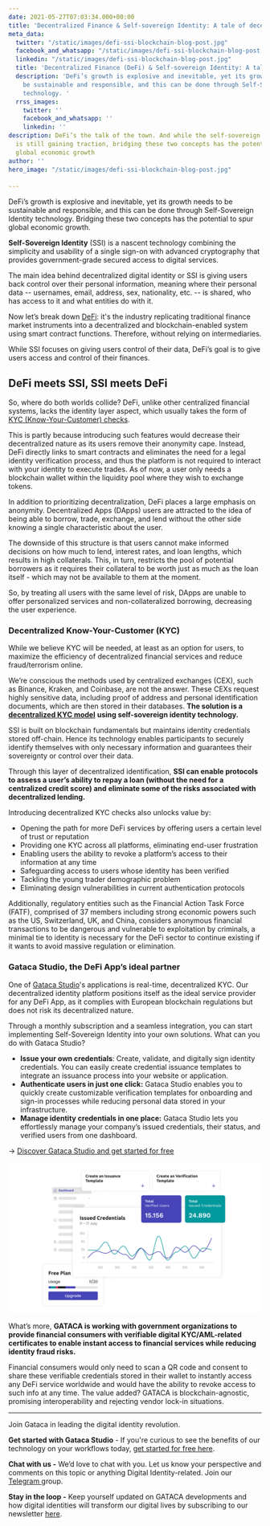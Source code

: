 ```yaml
---
date: 2021-05-27T07:03:34.000+00:00
title: 'Decentralized Finance & Self-sovereign Identity: A tale of decentralization'
meta_data:
  twitter: "/static/images/defi-ssi-blockchain-blog-post.jpg"
  facebook_and_whatsapp: "/static/images/defi-ssi-blockchain-blog-post.jpg"
  linkedin: "/static/images/defi-ssi-blockchain-blog-post.jpg"
  title: 'Decentralized Finance (DeFi) & Self-sovereign Identity: A tale of decentralization'
  description: 'DeFi’s growth is explosive and inevitable, yet its growth needs to
    be sustainable and responsible, and this can be done through Self-Sovereign Identity
    technology. '
  rrss_images:
    twitter: ''
    facebook_and_whatsapp: ''
    linkedin: ''
description: DeFi’s the talk of the town. And while the self-sovereign identity market
  is still gaining traction, bridging these two concepts has the potential to spur
  global economic growth
author: ''
hero_image: "/static/images/defi-ssi-blockchain-blog-post.jpg"

---
```

DeFi’s growth is explosive and inevitable, yet its growth needs to be sustainable and responsible, and this can be done through Self-Sovereign Identity technology. Bridging these two concepts has the potential to spur global economic growth.

**Self-Sovereign Identity** (SSI) is a nascent technology combining the simplicity and usability of a single sign-on with advanced cryptography that provides government-grade secured access to digital services.

The main idea behind decentralized digital identity or SSI is giving users back control over their personal information, meaning where their personal data -- usernames, email, address, sex, nationality, etc. -- is shared, who has access to it and what entities do with it.

Now let’s break down [DeFi](): it's the industry replicating traditional finance market instruments into a decentralized and blockchain-enabled system using smart contract functions. Therefore, without relying on intermediaries. 

While SSI focuses on giving users control of their data, DeFi’s goal is to give users access and control of their finances. 

## DeFi meets SSI, SSI meets DeFi

So, where do both worlds collide? DeFi, unlike other centralized financial systems, lacks the identity layer aspect, which usually takes the form of[ KYC (Know-Your-Customer) checks](https://gataca.io/blog/self-sovereign-identity-integrated-kyc). 

This is partly because introducing such features would decrease their decentralized nature as its users remove their anonymity cape. Instead, DeFi directly links to smart contracts and eliminates the need for a legal identity verification process, and thus the platform is not required to interact with your identity to execute trades. As of now, a user only needs a blockchain wallet within the liquidity pool where they wish to exchange tokens.

In addition to prioritizing decentralization, DeFi places a large emphasis on anonymity. Decentralized Apps (DApps) users are attracted to the idea of being able to borrow, trade, exchange, and lend without the other side knowing a single characteristic about the user. 

The downside of this structure is that users cannot make informed decisions on how much to lend, interest rates, and loan lengths, which results in high collaterals. This, in turn, restricts the pool of potential borrowers as it requires their collateral to be worth just as much as the loan itself - which may not be available to them at the moment. 

So, by treating all users with the same level of risk, DApps are unable to offer personalized services and non-collateralized borrowing, decreasing the user experience.

### Decentralized Know-Your-Customer (KYC)

While we believe KYC will be needed, at least as an option for users, to maximize the efficiency of decentralized financial services and reduce fraud/terrorism online.

We’re conscious the methods used by centralized exchanges (CEX), such as Binance, Kraken, and Coinbase, are not the answer. These CEXs request highly sensitive data, including proof of address and personal identification documents, which are then stored in their databases. **The solution is a** [**decentralized KYC model**](https://gataca.io/blog/self-sovereign-identity-integrated-kyc) **using self-sovereign identity technology.**

SSI is built on blockchain fundamentals but maintains identity credentials stored off-chain. Hence its technology enables participants to securely identify themselves with only necessary information and guarantees their sovereignty or control over their data. 

Through this layer of decentralized identification, **SSI can enable protocols to assess a user’s ability to repay a loan (without the need for a centralized credit score) and eliminate some of the risks associated with decentralized lending.**

Introducing decentralized KYC checks also unlocks value by:

* Opening the path for more DeFi services by offering users a certain level of trust or reputation
* Providing one KYC across all platforms, eliminating end-user frustration
* Enabling users the ability to revoke a platform’s access to their information at any time
* Safeguarding access to users whose identity has been verified
* Tackling the young trader demographic problem
* Eliminating design vulnerabilities in current authentication protocols

Additionally, regulatory entities such as the Financial Action Task Force (FATF), comprised of 37 members including strong economic powers such as the US, Switzerland, UK, and China, considers anonymous financial transactions to be dangerous and vulnerable to exploitation by criminals, a minimal tie to identity is necessary for the DeFi sector to continue existing if it wants to avoid massive regulation or elimination.

### Gataca Studio, the DeFi App’s ideal partner

One of [Gataca Studio](https://gataca.io/products/gatacaStudio)'s applications is real-time, decentralized KYC. Our decentralized identity platform positions itself as the ideal service provider for any DeFi App, as it complies with European blockchain regulations but does not risk its decentralized nature. 

Through a monthly subscription and a seamless integration, you can start implementing Self-Sovereign Identity into your own solutions. What can you do with Gataca Studio?

* **Issue your own credentials**: Create, validate, and digitally sign identity credentials. You can easily create credential issuance templates to integrate an issuance process into your website or application.
* **Authenticate users in just one click:** Gataca Studio enables you to quickly create customizable verification templates for onboarding and sign-in processes while reducing personal data stored in your infrastructure.
* **Manage identity credentials in one place:** Gataca Studio lets you effortlessly manage your company’s issued credentials, their status, and verified users from one dashboard.

→ [Discover Gataca Studio and get started for free](https://studio.gataca.io/login "https://studio.gataca.io/login")

![DeFi and SSI ](/static/images/picture-1.png)

What’s more, **GATACA is working with government organizations to provide financial consumers with verifiable digital KYC/AML-related certificates to enable instant access to financial services while reducing identity fraud risks.** 

Financial consumers would only need to scan a QR code and consent to share these verifiable credentials stored in their wallet to instantly access any DeFi service worldwide and would have the ability to revoke access to such info at any time. The value added? GATACA is blockchain-agnostic, promising interoperability and rejecting vendor lock-in situations.

***

Join Gataca in leading the digital identity revolution.

**Get started with Gataca Studio** - If you're curious to see the benefits of our technology on your workflows today, [get started for free here](https://studio.gataca.io/login).

**Chat with us -** We’d love to chat with you. Let us know your perspective and comments on this topic or anything Digital Identity-related. Join our [Telegram ](https://t.me/digitalidentityinsights)group.

**Stay in the loop -** Keep yourself updated on GATACA developments and how digital identities will transform our digital lives by subscribing to our newsletter [here](https://4728390.hs-sites.com/subscription).